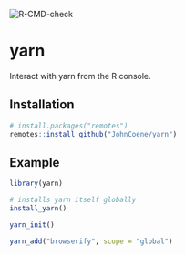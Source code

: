 
<!-- badges: start -->
![R-CMD-check](https://github.com/JohnCoene/yarn/workflows/R-CMD-check/badge.svg)
<!-- badges: end -->

# yarn

Interact with yarn from the R console.

## Installation

``` r
# install.packages("remotes")
remotes::install_github("JohnCoene/yarn")
```

## Example

``` r
library(yarn)

# installs yarn itself globally
install_yarn()

yarn_init()

yarn_add("browserify", scope = "global")
```

